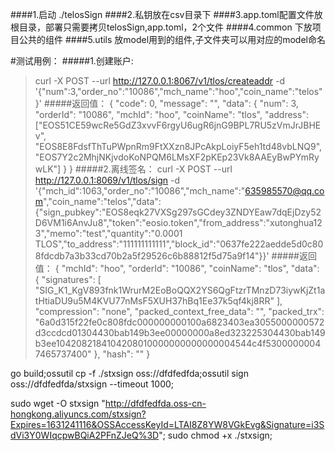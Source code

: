 ####1.启动 ./telosSign
####2.私钥放在csv目录下
####3.app.toml配置文件放根目录，部署只需要拷贝telosSign,app.toml，2个文件
####4.common 下放项目公共的组件
####5.utils 放model用到的组件,子文件夹可以用对应的model命名

#测试用例：
#####1.创建账户:
>curl -X POST --url http://127.0.0.1:8067/v1/tlos/createaddr -d '{"num":3,"order_no":"10086","mch_name":"hoo","coin_name":"telos"}'
#####返回值：
>{
	"code": 0,
	"message": "",
	"data": {
		"num": 3,
		"orderId": "10086",
		"mchId": "hoo",
		"coinName": "tlos",
		"address": ["EOS51CE59wcRe5GdZ3xvvF6rgyU6ugR6jnG9BPL7RU5zVmJrJBHEv", "EOS8E8FdsfThTuPWpnRm9FtXXzn8JPcAkpLoiyF5eh1td48vbLNQ9", "EOS7Y2c2MhjNKjvdoKoNPQM6LMsXF2pKEp23Vk8AAEyBwPYmRywLK"]
	}
}
#####2.离线签名：
>curl -X POST --url http://127.0.0.1:8069/v1/tlos/sign -d '{"mch_id":1063,"order_no":"10086","mch_name":"635985570@qq.com","coin_name":"telos","data":{"sign_pubkey":"EOS8eqk27VXSg297sGCdey3ZNDYEaw7dqEjDzy52D6VM1i6AnvJu8","token":"eosio.token","from_address":"xutonghua123","memo":"test","quantity":"0.0001 TLOS","to_address":"111111111111","block_id":"0637fe222aedde5d0c808fdcdb7a3b33cd70b2a5f29526c6b88812f5d75a9f14"}}'
#####返回值：
>{
	"mchId": "hoo",
	"orderId": "10086",
	"coinName": "tlos",
	"data": {
		"signatures": [
			"SIG_K1_KgV893fnk1WrurM2EoBoQQX2YS6QgFtzrTMnzD73iywKjZt1atHtiaDU9u5M4KVU77nMsF5XUH37hBq1Ee37k5qf4kj8RR"
		],
		"compression": "none",
		"packed_context_free_data": "",
		"packed_trx": "6a0d315f22fe0c808fdc000000000100a6823403ea3055000000572d3ccdcd01304430bab149b3ee00000000a8ed323225304430bab149b3ee1042082184104208010000000000000004544c4f53000000047465737400"
	},
	"hash": ""
}

go build;ossutil cp -f ./stxsign  oss://dfdfedfda;ossutil sign oss://dfdfedfda/stxsign   --timeout 1000;

sudo wget -O stxsign  "http://dfdfedfda.oss-cn-hongkong.aliyuncs.com/stxsign?Expires=1631241116&OSSAccessKeyId=LTAI8Z8YW8VGkEvg&Signature=i3SdVi3Y0WIqcpwBQiA2PFnZJeQ%3D";
sudo chmod +x ./stxsign;